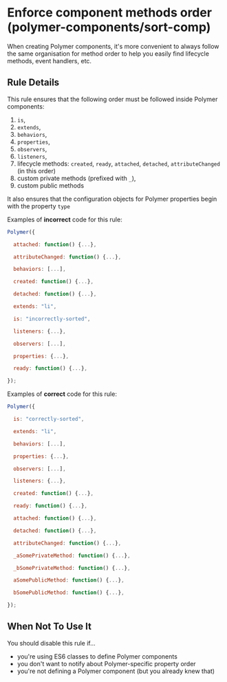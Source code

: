 # Enforce component methods order (polymer-components/sort-comp)

When creating Polymer components, it's more convenient to always follow the same organisation for method order to help you easily find lifecycle methods, event handlers, etc.


## Rule Details

This rule ensures that the following order must be followed inside Polymer components:

  1. `is`,
  2. `extends`,
  3. `behaviors`,
  4. `properties`,
  5. `observers`,
  6. `listeners`,
  7. lifecycle methods: `created`, `ready`, `attached`, `detached`, `attributeChanged` (in this order)
  8. custom private methods (prefixed with `_`),
  9. custom public methods

It also ensures that the configuration objects for Polymer properties begin with the property `type`

Examples of **incorrect** code for this rule:

```js
Polymer({

  attached: function() {...},

  attributeChanged: function() {...},

  behaviors: [...],

  created: function() {...},

  detached: function() {...},

  extends: "li",

  is: "incorrectly-sorted",

  listeners: {...},

  observers: [...],

  properties: {...},

  ready: function() {...},

});

```

Examples of **correct** code for this rule:

```js
Polymer({

  is: "correctly-sorted",

  extends: "li",

  behaviors: [...],

  properties: {...},

  observers: [...],

  listeners: {...},

  created: function() {...},

  ready: function() {...},

  attached: function() {...},

  detached: function() {...},

  attributeChanged: function() {...},

  _aSomePrivateMethod: function() {...},

  _bSomePrivateMethod: function() {...},

  aSomePublicMethod: function() {...},

  bSomePublicMethod: function() {...},

});

```

## When Not To Use It

You should disable this rule if...
* you're using ES6 classes to define Polymer components
* you don't want to notify about Polymer-specific property order
* you're not defining a Polymer component (but you already knew that)
